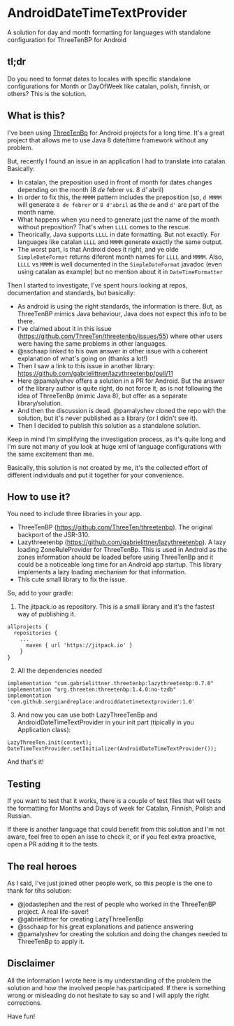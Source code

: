 # AndroidDateTimeTextProvider

A solution for day and month formatting for languages with standalone configuration for ThreeTenBP for Android

## tl;dr

Do you need to format dates to locales with specific standalone configurations for Month or DayOfWeek like catalan, polish, finnish, or others? This is the solution.

## What is this?

I've been using [ThreeTenBp](https://github.com/ThreeTen/threetenbp) for Android projects for a long time. It's a great project that allows me to use Java 8 date/time framework without any problem.

But, recently I found an issue in an application I had to translate into catalan. Basically:

- In catalan, the preposition used in front of month for dates changes depending on the month (8 *de* febrer vs. 8 *d'* abril)
- In order to fix this, the `MMMM` pattern includes the preposition (so, `d MMMM` will generate `8 de febrer` or `8 d'abril` as the `de` and `d'` are part of the month name.
- What happens when you need to generate just the name of the month without preposition? That's when `LLLL` comes to the rescue.
- Theorically, Java supports `LLLL` in date formatting. But not exactly. For languages like catalan `LLLL` and `MMMM` generate exactly the same output.
- The worst part, is that Android does it right, and ye olde `SimpleDateFormat` returns diferent month names for `LLLL` and `MMMM`. Also, `LLLL` vs `MMMM` is well documented in the `SimpleDateFormat` javadoc (even using catalan as example) but no mention about it in `DateTimeFormatter`

Then I started to investigate, I've spent hours looking at repos, documentation and standards, but basically:

- As android is using the right standards, the information is there. But, as ThreeTenBP mimics Java behaviour, Java does not expect this info to be there.
- I've claimed about it in this issue (https://github.com/ThreeTen/threetenbp/issues/55) where other users were having the same problems in other languages.
- @sschaap linked to his own answer in other issue with a coherent explanation of what's going on (thanks a lot!)
- Then I saw a link to this issue in another library: https://github.com/gabrielittner/lazythreetenbp/pull/11
- Here @pamalyshev offers a solution in a PR for Android. But the answer of the library author is quite right, do not force it, as is not following the idea of ThreeTenBp (mimic Java 8), but offer as a separate library/solution.
- And then the discussion is dead. @pamalyshev cloned the repo with the solution, but it's never published as a library (or I didn't see it).
- Then I decided to publish this solution as a standalone solution.

Keep in mind I'm simplifying the investigation process, as it's quite long and I'm sure not many of you look at huge xml of language configurations with the same excitement than me.

Basically, this solution is not created by me, it's the collected effort of different individuals and put it together for your convenience. 

## How to use it?

You need to include three libraries in your app.

- ThreeTenBP (https://github.com/ThreeTen/threetenbp). The original backport of the JSR-310.
- Lazythreetenbp (https://github.com/gabrielittner/lazythreetenbp). A lazy loading ZoneRuleProvider for ThreeTenBp. This is used in Android as the zones information should be loaded before using ThreeTenBp and it could be a noticeable long time for an Android app startup. This library implements a lazy loading mechanism for that information. 
- This cute small library to fix the issue.

So, add to your gradle:

1. The jitpack.io as repository. This is a small library and it's the fastest way of publishing it.

```
allprojects {
  repositories {
	...
	  maven { url 'https://jitpack.io' }
	}
}
```

2. All the dependencies needed

``` 
implementation "com.gabrielittner.threetenbp:lazythreetenbp:0.7.0"
implementation "org.threeten:threetenbp:1.4.0:no-tzdb"
implementation 'com.github.sergiandreplace:androiddatetimetextprovider:1.0'
```

3. And now you can use both LazyThreeTenBp and AndroidDateTimeTextProvider in your init part (tipically in you Application class):
```
LazyThreeTen.init(context);
DateTimeTextProvider.setInitializer(AndroidDateTimeTextProvider());
```

And that's it!

## Testing

If you want to test that it works, there is a couple of test files that will tests the formatting for Months and Days of week for Catalan, Finnish, Polish and Russian. 

If there is another language that could benefit from this solution and I'm not aware, feel free to open an isse to check it, or if you feel extra proactive, open a PR adding it to the tests.


## The real heroes

As I said, I've just joined other people work, so this people is the one to thank for tihs solution:

- @jodastephen and the rest of people who worked in the ThreeTenBP project. A real life-saver!
- @gabrielittner for creating LazyThreeTenBp
- @sschaap for his great explanations and patience answering
- @pamalyshev for creating the solution and doing the changes needed to ThreeTenBp to apply it.

## Disclaimer

All the information I wrote here is my understanding of the problem the solution and how the involved people has participated. If there is something wrong or misleading do not hesitate to say so and I will apply the right corrections.

Have fun!
